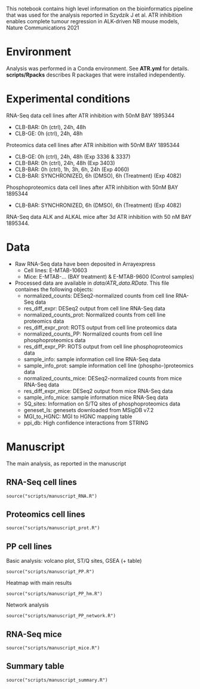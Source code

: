 This notebook contains high level information on the bioinformatics pipeline that was used for the analysis reported in Szydzik J et al. ATR inhibition enables complete tumour regression in ALK-driven NB mouse models, Nature Communications 2021

# Environment
  
Analysis was performed in a Conda environment. See **ATR.yml** for details. **scripts/Rpacks** describes R packages that were installed independently.

# Experimental conditions

RNA-Seq data cell lines after ATR inhibition with 50nM BAY 1895344 

- CLB-BAR: 0h (ctrl), 24h, 48h
- CLB-GE: 0h (ctrl), 24h, 48h

Proteomics data cell lines after ATR inhibition with 50nM BAY 1895344 

- CLB-GE: 0h (ctrl), 24h, 48h (Exp 3336 & 3337)
- CLB-BAR: 0h (ctrl), 24h, 48h (Exp 3403)
- CLB-BAR: 0h (ctrl), 1h, 3h, 6h, 24h (Exp 4060)
- CLB-BAR: SYNCHRONIZED, 6h (DMSO), 6h (Treatment) (Exp 4082)

Phosphoproteomics data cell lines after ATR inhibition with 50nM BAY 1895344 

- CLB-BAR: SYNCHRONIZED, 6h (DMSO), 6h (Treatment) (Exp 4082)

RNA-Seq data ALK and ALKAL mice after 3d ATR inhibition with 50 nM BAY 1895344. 

# Data

- Raw RNA-Seq data have been deposited in Arrayexpress 
  - Cell lines: E-MTAB-10603
  - Mice: E-MTAB-... (BAY treatment) & E-MTAB-9600 (Control samples)
- Processed data are available in *data/ATR_data.RData*. This file containes the following objects:
  - normalized_counts: DESeq2-normalized counts from cell line RNA-Seq data
  - res_diff_expr: DESeq2 output from cell line RNA-Seq data
  - normalized_counts_prot: Normalized counts from cell line proteomics data
  - res_diff_expr_prot: ROTS output from cell line proteomics data
  - normalized_counts_PP: Normalized counts from cell line phosphoproteomics data
  - res_diff_expr_PP: ROTS output from cell line phosphoproteomics data
  - sample_info: sample information cell line RNA-Seq data
  - sample_info_prot: sample information cell line (phospho-)proteomics data
  - normalized_counts_mice: DESeq2-normalized counts from mice RNA-Seq data
  - res_diff_expr_mice: DESeq2 output from mice RNA-Seq data
  - sample_info_mice: sample information mice RNA-Seq data
  - SQ_sites: Information on S/TQ sites of phosphoproteomics data
  - geneset_ls: genesets downloaded from MSigDB v7.2
  - MGI_to_HGNC: MGI to HGNC mapping table
  - ppi_db: High confidence interactions from STRING

# Manuscript

The main analysis, as reported in the manuscript

## RNA-Seq cell lines
```{r}
source("scripts/manuscript_RNA.R")
```

## Proteomics cell lines
```{r}
source("scripts/manuscript_prot.R")
```

## PP cell lines

Basic analysis: volcano plot, ST/Q sites, GSEA (+ table)
```{r}
source("scripts/manuscript_PP.R")
```

Heatmap with main results
```{r}
source("scripts/manuscript_PP_hm.R")
```

Network analysis
```{r}
source("scripts/manuscript_PP_network.R")
```

## RNA-Seq mice
```{r}
source("scripts/manuscript_mice.R")
```

## Summary table
```{r}
source("scripts/manuscript_summary.R")
```

